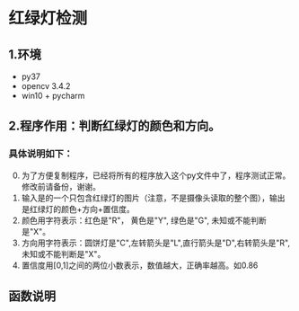 # 红绿灯检测

## 1.环境
- py37
- opencv 3.4.2
- win10 + pycharm

## 2.程序作用：判断红绿灯的颜色和方向。

### 具体说明如下：

0. 为了方便复制程序，已经将所有的程序放入这个py文件中了，程序测试正常。修改前请备份，谢谢。
1. 输入是的一个只包含红绿灯的图片（注意，不是摄像头读取的整个图），输出是红绿灯的颜色+方向+置信度。
2. 颜色用字符表示：红色是"R"， 黄色是"Y", 绿色是"G", 未知或不能判断是"X"。
3. 方向用字符表示：圆饼灯是"C",左转箭头是"L",直行箭头是"D",右转箭头是"R",未知或不能判断是"X"。
4. 置信度用[0,1]之间的两位小数表示，数值越大，正确率越高。如0.86

## 函数说明
